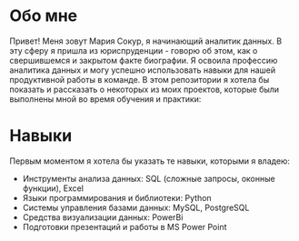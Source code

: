 <h1>Обо мне</h1>
Привет! Меня зовут Мария Сокур, я начинающий аналитик данных. В эту сферу я пришла из юриспруденции - говорю об этом, как о свершившемся и закрытом факте биографии. Я освоила профессию аналитика данных и могу успешно использовать навыки для нашей продуктивной работы в команде. В этом репозитории я хотела бы показать и рассказать о некоторых из моих проектов, которые были выполнены мной во время обучения и практики:

<h1>Навыки</h1>
Первым моментом я хотела бы указать те навыки, которыми я владею:

<ul>
  <li>Инструменты анализа данных: SQL (сложные запросы, оконные функции), Excel</li>
<li>Языки программирования и библиотеки: Python</li>
<li>Системы управления базами данных: MySQL, PostgreSQL</li>
<li>Средства визуализации данных: PowerBi</li>
<li>Подготовки презентаций и работы в MS Power Point</li>
</ul>
